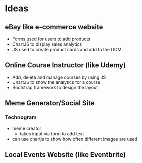 # Ideas

## eBay like e-commerce website

- Forms used for users to add products
- ChartJS to display sales analytics
- JS used to create product cards and add to the DOM. 

## Online Course Instructor (like Udemy)

- Add, delete and manage courses by using JS
- ChartJS to show the analytics for a course 
- Bootstrap framework to design the layout

## Meme Generator/Social Site
### Technogram

- meme creator
  - takes input via form to add text
- can use chartjs to show how often different images are used

## Local Events Website (like Eventbrite)
